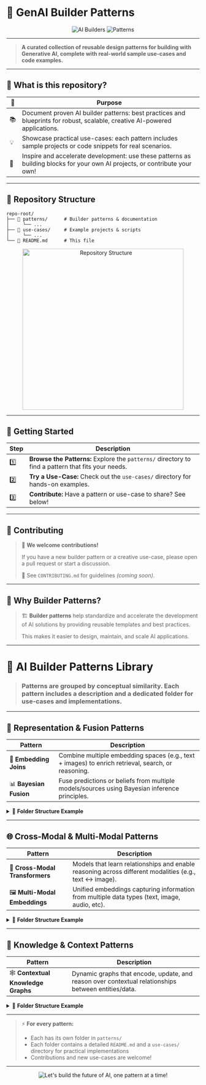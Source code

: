 # 🤖 GenAI Builder Patterns

<p align="center">
  <img src="https://img.shields.io/badge/AI-Builders-blueviolet?style=flat-square&logo=ai" alt="AI Builders" />
  <img src="https://img.shields.io/badge/Patterns-Collection-orange?style=flat-square" alt="Patterns" />
</p>

---

> **A curated collection of reusable design patterns for building with Generative AI, complete with real-world sample use-cases and code examples.**

---

## 🌟 What is this repository?

| 🎯 | **Purpose** |
|----|-------------|
| 📚 | Document proven AI builder patterns: best practices and blueprints for robust, scalable, creative AI-powered applications. |
| 💡 | Showcase practical use-cases: each pattern includes sample projects or code snippets for real scenarios. |
| 🚀 | Inspire and accelerate development: use these patterns as building blocks for your own AI projects, or contribute your own! |

---

## 📁 Repository Structure

```
repo-root/
├── 📂 patterns/      # Builder patterns & documentation
│     └── ...
├── 📂 use-cases/     # Example projects & scripts
│     └── ...
└── 📄 README.md      # This file
```

<p align="center">
  <img src="https://user-images.githubusercontent.com/14989804/273431231-structure-diagram.png" alt="Repository Structure" width="420"/>
</p>

---

## 🚀 Getting Started

| Step | Description |
|------|-------------|
| 1️⃣ | <b>Browse the Patterns:</b> Explore the <code>patterns/</code> directory to find a pattern that fits your needs. |
| 2️⃣ | <b>Try a Use-Case:</b> Check out the <code>use-cases/</code> directory for hands-on examples. |
| 3️⃣ | <b>Contribute:</b> Have a pattern or use-case to share? See below! |

---

## 🤝 Contributing

> 🙌 **We welcome contributions!**
>
> If you have a new builder pattern or a creative use-case, please open a pull request or start a discussion.
>
> 📄 See `CONTRIBUTING.md` for guidelines _(coming soon)_.

---

## 📢 Why Builder Patterns?

> 🏗️ **Builder patterns** help standardize and accelerate the development of AI solutions by providing reusable templates and best practices.
>
> This makes it easier to design, maintain, and scale AI applications.

---

# 🧩 AI Builder Patterns Library

> ### Patterns are grouped by conceptual similarity. Each pattern includes a description and a dedicated folder for use-cases and implementations.

---

## 🔗 **Representation & Fusion Patterns**

| Pattern                   | Description                                                                                       |
|--------------------------|---------------------------------------------------------------------------------------------------|
| 🧬 **Embedding Joins**   | Combine multiple embedding spaces (e.g., text + images) to enrich retrieval, search, or reasoning. |
| 📊 **Bayesian Fusion**   | Fuse predictions or beliefs from multiple models/sources using Bayesian inference principles.      |

<details>
<summary>📁 <b>Folder Structure Example</b></summary>

```
patterns/
├── embedding-joins/
│   ├── README.md      # Pattern description
│   └── use-cases/
│       └── ...
├── bayesian-fusion/
│   ├── README.md
│   └── use-cases/
│       └── ...
```
</details>

---

## 🌐 **Cross-Modal & Multi-Modal Patterns**

| Pattern                           | Description                                                                                             |
|------------------------------------|---------------------------------------------------------------------------------------------------------|
| 🔄 **Cross-Modal Transformers**    | Models that learn relationships and enable reasoning across different modalities (e.g., text ↔️ image).  |
| 🖼️ **Multi-Modal Embeddings**      | Unified embeddings capturing information from multiple data types (text, image, audio, etc).             |

<details>
<summary>📁 <b>Folder Structure Example</b></summary>

```
patterns/
├── cross-modal-transformers/
│   ├── README.md
│   └── use-cases/
│       └── ...
├── multi-modal-embeddings/
│   ├── README.md
│   └── use-cases/
│       └── ...
```
</details>

---

## 🧠 **Knowledge & Context Patterns**

| Pattern                             | Description                                                                                         |
|--------------------------------------|-----------------------------------------------------------------------------------------------------|
| 🕸️ **Contextual Knowledge Graphs**   | Dynamic graphs that encode, update, and reason over contextual relationships between entities/data.  |

<details>
<summary>📁 <b>Folder Structure Example</b></summary>

```
patterns/
├── contextual-knowledge-graphs/
│   ├── README.md
│   └── use-cases/
│       └── ...
```
</details>

---

> ⚡️ **For every pattern:**
> - Each has its own folder in `patterns/`
> - Each folder contains a detailed `README.md` and a `use-cases/` directory for practical implementations
> - Contributions and new use-cases are welcome!

---

<p align="center">
  <img src="https://img.shields.io/badge/Let%E2%80%99s%20build%20the%20future%20of%20AI%2C%20one%20pattern%20at%20a%20time!-success?style=for-the-badge&logo=github" alt="Let's build the future of AI, one pattern at a time!" />
</p>
